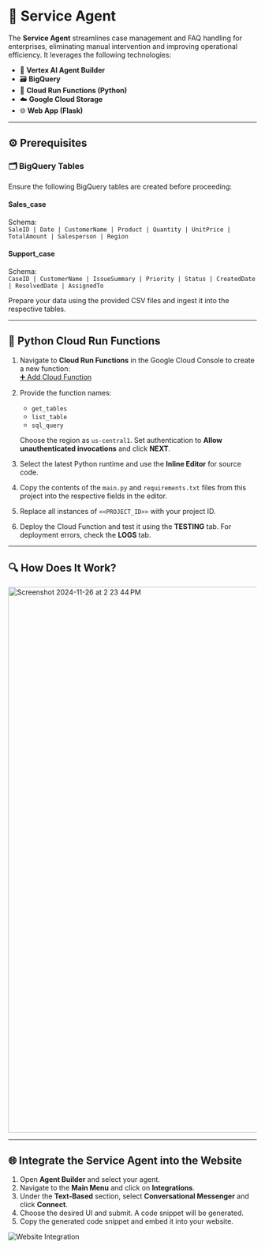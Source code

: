 # 🚀 Service Agent  
The **Service Agent** streamlines case management and FAQ handling for enterprises, eliminating manual intervention and improving operational efficiency. It leverages the following technologies:  

- 🤖 **Vertex AI Agent Builder**  
- 🗃️ **BigQuery**  
- 🐍 **Cloud Run Functions (Python)**  
- ☁️ **Google Cloud Storage**  
- 🌐 **Web App (Flask)**  

---

## ⚙️ Prerequisites  

### 🗂️ BigQuery Tables  
Ensure the following BigQuery tables are created before proceeding:  

#### **Sales_case**  
Schema:  
`SaleID | Date | CustomerName | Product | Quantity | UnitPrice | TotalAmount | Salesperson | Region`  

#### **Support_case**  
Schema:  
`CaseID | CustomerName | IssueSummary | Priority | Status | CreatedDate | ResolvedDate | AssignedTo`  

Prepare your data using the provided CSV files and ingest it into the respective tables.  

---

## 🐍 Python Cloud Run Functions  

1. Navigate to **Cloud Run Functions** in the Google Cloud Console to create a new function:  
   [➕ Add Cloud Function](https://console.cloud.google.com/functions/add)  

2. Provide the function names:  
   - `get_tables`  
   - `list_table`  
   - `sql_query`  

   Choose the region as `us-central1`. Set authentication to **Allow unauthenticated invocations** and click **NEXT**.  

3. Select the latest Python runtime and use the **Inline Editor** for source code.  

4. Copy the contents of the `main.py` and `requirements.txt` files from this project into the respective fields in the editor.  

5. Replace all instances of `<<PROJECT_ID>>` with your project ID.  

6. Deploy the Cloud Function and test it using the **TESTING** tab. For deployment errors, check the **LOGS** tab.  

---

## 🔍 How Does It Work?  
<img width="1106" alt="Screenshot 2024-11-26 at 2 23 44 PM" src="https://github.com/user-attachments/assets/ef63beb1-da16-4751-a808-e2405217dbb4">

---

## 🌐 Integrate the Service Agent into the Website  

1. Open **Agent Builder** and select your agent.  
2. Navigate to the **Main Menu** and click on **Integrations**.  
3. Under the **Text-Based** section, select **Conversational Messenger** and click **Connect**.  
4. Choose the desired UI and submit. A code snippet will be generated.  
5. Copy the generated code snippet and embed it into your website.  
   
![Website Integration](https://github.com/user-attachments/assets/f4215723-7221-4e98-9f1e-f41491374aa5)  
